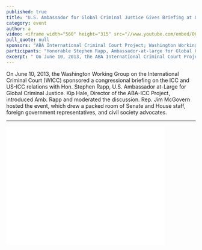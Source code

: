 ```yaml
---
published: true
title: "U.S. Ambassador for Global Criminal Justice Gives Briefing at U.S. Congress"
category: event
author: a
video: <iframe width="560" height="315" src="//www.youtube.com/embed/OKxzXnHFWuM" frameborder="0" allowfullscreen></iframe> 
pull_quote: null
sponsors: "ABA International Criminal Court Project; Washington Working Group on the ICC"
participants: "Honorable Stephen Rapp, Ambassador-at-large for Global Criminal Justice; Moderator Kip Hale, Senior Counsel at the ABA Center for Human Rights and Director of the ABA International Criminal Court Project"
excerpt: " On June 10, 2013, the ABA International Criminal Court Project sponsored a congressional briefing on the ICC and US-ICC relations with Hon. Stephen Rapp, U.S. Ambassador at-Large for Global Criminal Justice."
---
```



On June 10, 2013, the Washington Working Group on the International Criminal Court (WICC) sponsored a congressional briefing on the ICC and US-ICC relations with Hon. Stephen Rapp, U.S. Ambassador at-Large for Global Criminal Justice.  Kip Hale, Director of the ABA-ICC Project, introduced Amb. Rapp and moderated the discussion.  Rep. Jim McGovern hosted the event, which drew a packed room of Senate and House staff, foreign government representatives, and civil society advocates.

---

<iframe width="420" height="315" src="//www.youtube.com/embed/pXC1HlydJXg" frameborder="0" allowfullscreen></iframe>
